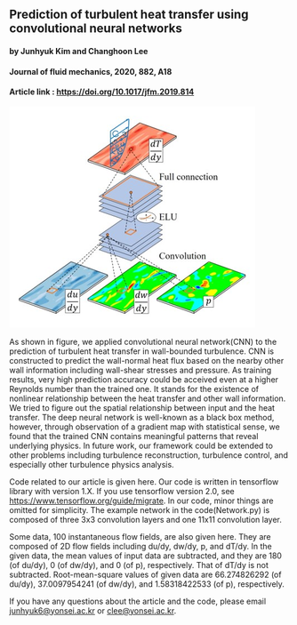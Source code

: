 ## Prediction of turbulent heat transfer using convolutional neural networks
#### by Junhyuk Kim and Changhoon Lee
#### Journal of fluid mechanics, 2020, 882, A18
#### Article link : <https://doi.org/10.1017/jfm.2019.814>

![graphical abstract](graphical-abstract.jpg)

As shown in figure, we applied convolutional neural network(CNN) to the prediction of turbulent heat transfer in wall-bounded turbulence. CNN is constructed to predict the wall-normal heat flux based on the nearby other wall information including wall-shear stresses and pressure. As training results, very high prediction accuracy could be acceived even at a higher Reynolds number than the trained one. It stands for the existence of nonlinear relationship between the heat transfer and other wall information. We tried to figure out the spatial relationship between input and the heat transfer. The deep neural network is well-known as a black box method, however, through observation of a gradient map with statistical sense, we found that the trained CNN contains meaningful patterns that reveal underlying physics. In future work, our framework could be extended to other problems including turbulence reconstruction, turbulence control, and especially other turbulence physics analysis.  

Code related to our article is given here. Our code is written in tensorflow library with version 1.X. If you use tensorflow version 2.0, see <https://www.tensorflow.org/guide/migrate>. In our code, minor things are omitted for simplicity. The example network in the code(Network.py) is composed of three 3x3 convolution layers and one 11x11 convolution layer.

Some data, 100 instantaneous flow fields, are also given here. They are composed of 2D flow fields including du/dy, dw/dy, p, and dT/dy. In the given data, the mean values of input data are subtracted, and they are 180 (of du/dy), 0 (of dw/dy), and 0 (of p), respectively. That of dT/dy is not subtracted. Root-mean-square values of given data are 66.274826292 (of du/dy), 37.0097954241 (of dw/dy), and 1.58318422533 (of p), respectively.

If you have any questions about the article and the code, please email <junhyuk6@yonsei.ac.kr> or <clee@yonsei.ac.kr>.
